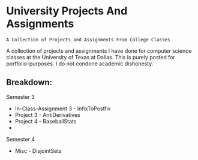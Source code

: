 # University Projects And Assignments

`A Collection of Projects and Assignments From College Classes`

A collection of projects and assignments I have done for computer science classes at the University of Texas at Dallas. 
This is purely posted for portfolio-purposes. I do not condone academic dishonesty.

## Breakdown:

Semester 3
  - In-Class-Assignment 3 - InfixToPostfix
  - Project 3 - AntiDerivatives
  - Project 4 - BaseballStats
  - 
Semester 4
  - Misc  - DisjointSets
